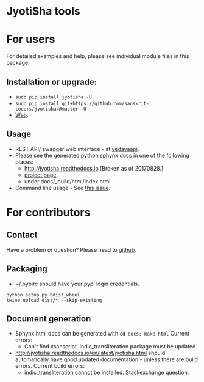 JyotiSha tools
==============
# For users
For detailed examples and help, please see individual module files in this package.

## Installation or upgrade:
* `sudo pip install jyotisha -U`
* `sudo pip install git+https://github.com/sanskrit-coders/jyotisha/@master -U`
* [Web](https://pypi.python.org/pypi/jyotisha).

## Usage
- REST API/ swagger web interface - at [vedavaapi](http://api.vedavaapi.org/jyotisha).
- Please see the generated python sphynx docs in one of the following places:
    - http://jyotisha.readthedocs.io [Broken as of 20170828.]
    - [project page](https://sanskrit-coders.github.io/jyotisha/build/html/jyotisha.html).
    - under docs/_build/html/index.html
- Command line usage - See [this issue](https://github.com/sanskrit-coders/jyotisha/issues/10).

# For contributors
## Contact
Have a problem or question? Please head to [github](https://github.com/sanskrit-coders/jyotisha).

## Packaging
* ~/.pypirc should have your pypi login credentials.
```
python setup.py bdist_wheel
twine upload dist/* --skip-existing
```

## Document generation
- Sphynx html docs can be generated with `cd docs; make html` Current errors:
  - Can't find xsanscript. indic_transliteration package must be updated.
- http://jyotisha.readthedocs.io/en/latest/jyotisha.html should automatically have good updated documentation - unless there are build errors. Current build errors:
  - indic_transliteration cannot be installed. [Stackexchange question](https://stackoverflow.com/questions/45929148/read-the-docs-pip-pypi-dependency-installation-error).
